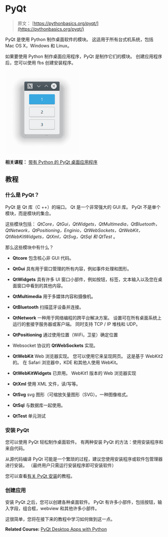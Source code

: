 # PyQt

> 原文： [https://pythonbasics.org/pyqt/](https://pythonbasics.org/pyqt/)

PyQt 是使用 Python 制作桌面软件的模块。 这适用于所有台式机系统，包括 Mac OS X，Windows 和 Linux。

如果要使用 Python 制作桌面应用程序，PyQt 是制作它们的模块。 创建应用程序后，您可以使用 fbs 创建安装程序。

![pyqt window with buttons](img/0dae36cbf5a5e7f0b1d59b7d66936b89.jpg)

**相关课程：**
[带有 Python 的 PyQt 桌面应用程序](https://gum.co/pysqtsamples)

## 教程

### 什么是 PyQt？

PyQt 是 Qt 库（C ++）的端口。 Qt 是一个非常强大的 GUI 库。 PyQt 不是单个模块，而是模块的集合。

这些模块包括：
_QtCore，QtGui，QtWidgets，QtMultimedia，QtBluetooth，QtNetwork，QtPositioning，Enginio，QtWebSockets，QtWebKit，QtWebKitWidgets，QtXml，QtSvg，QtSql 和 QtTest_ 。

那么这些模块中有什么？

*   **Qtcore** 包含核心非 GUI 代码。

*   **QtGui** 具有用于窗口管理的所有内容，例如事件处理和图形。

*   **QtWidgets** 具有许多 UI 窗口小部件，例如按钮，标签，文本输入以及您在桌面窗口中看到的其他内容。

*   **QtMultimedia** 用于多媒体内容和摄像机。

*   **QtBluetooth** 扫描蓝牙设备并连接。

*   **QtNetwork** 一种用于网络编程的跨平台解决方案。 设置可在所有桌面系统上运行的套接字服务器或客户端。 同时支持 TCP / IP 堆栈和 UDP。

*   **QtPositioning** 通过使用位置（WiFi，卫星）确定位置

*   Websocket 协议的 **QtWebSockets** 实现。

*   **QtWebKit** Web 浏览器实现。 您可以使用它来呈现网页。 这是基于 WebKit2 的。 在 Safari 浏览器中，KDE 和其他人使用 WebKit。

*   **QtWebKitWidgets** 已弃用。 WebKit1 版本的 Web 浏览器实现

*   **QtXml** 使用 XML 文件，读/写等。

*   **QtSvg** svg 图形（可缩放矢量图形（SVG）。一种图像格式。

*   **QtSql** 与数据库一起使用。

*   **QtTest** 单元测试

### 安装 PyQt

您可以使用 PyQt 轻松制作桌面软件。 有两种安装 PyQt 的方法：使用安装程序和来自代码。

从源代码编译 PyQt 可能是一个繁琐的过程，建议您使用安装程序或软件包管理器进行安装。 （最终用户只需运行安装程序即可安装软件）

您可以查看[有关 PyQt 安装](/install-pyqt/)的教程。

### 创建应用

安装 PyQt 之后，您可以创建各种桌面软件。 PyQt 有许多小部件，包括按钮，输入字段，组合框，webview 和其他许多小部件。

这很简单，您将在接下来的教程中学习如何做到这一点。

**Related Course:**
[PyQt Desktop Apps with Python](https://gum.co/pysqtsamples)